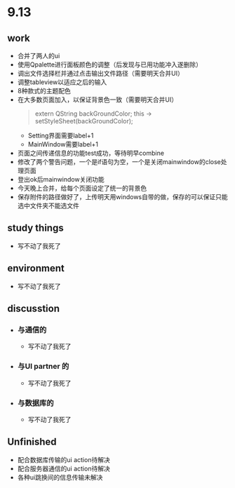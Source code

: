 # 9.13 #
## work ##
- 合并了两人的ui
- 使用Qpalette进行面板颜色的调整（后发现与已用功能冲入遂删除）
- 调出文件选择栏并通过点击输出文件路径（需要明天合并UI）
- 调整tableview以适应之后的输入
- 8种款式的主题配色
- 在大多数页面加入，以保证背景色一致（需要明天合并UI）
    > extern QString backGroundColor;
    > this -> setStyleSheet(backGroundColor);
    - Setting界面需要label+1
    - MainWindow需要label+1
- 页面之间传递信息的功能test成功，等待明早combine
- 修改了两个警告问题，一个是if语句为空，一个是关闭mainwindow的close处理页面
- 登出ok后mainwindow关闭功能
- 今天晚上合并，给每个页面设定了统一的背景色
- 保存附件的路径做好了，上传明天用windows自带的做，保存的可以保证只能选中文件夹不能选文件


## study things ##
- 写不动了我死了

## environment ##
- 写不动了我死了

## discusstion ##
- ### 与通信的 ###
    - 写不动了我死了
- ### 与UI partner 的 ###
    - 写不动了我死了
- ### 与数据库的 ###
    - 写不动了我死了

## Unfinished ##
- 配合数据库传输的ui action待解决
- 配合服务器通信的ui action待解决
- 各种ui跳换间的信息传输未解决